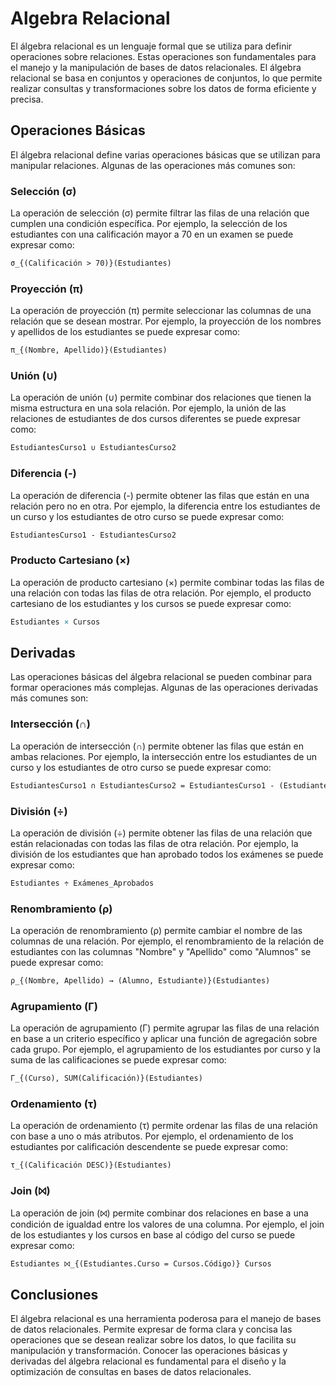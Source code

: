# Algebra Relacional

El álgebra relacional es un lenguaje formal que se utiliza para definir operaciones sobre relaciones. Estas operaciones
son fundamentales para el manejo y la manipulación de bases de datos relacionales. El álgebra relacional se basa en
conjuntos y operaciones de conjuntos, lo que permite realizar consultas y transformaciones sobre los datos de forma
eficiente y precisa.

## Operaciones Básicas

El álgebra relacional define varias operaciones básicas que se utilizan para manipular relaciones. Algunas de las
operaciones más comunes son:

### Selección (σ)

La operación de selección (σ) permite filtrar las filas de una relación que cumplen una condición específica. Por
ejemplo, la selección de los estudiantes con una calificación mayor a 70 en un examen se puede expresar
como:

```tex
σ_{(Calificación > 70)}(Estudiantes)
```

### Proyección (π)

La operación de proyección (π) permite seleccionar las columnas de una relación que se desean mostrar. Por ejemplo, la
proyección de los nombres y apellidos de los estudiantes se puede expresar como:

```tex
π_{(Nombre, Apellido)}(Estudiantes)
```

### Unión (∪)

La operación de unión (∪) permite combinar dos relaciones que tienen la misma estructura en una sola relación. Por
ejemplo, la unión de las relaciones de estudiantes de dos cursos diferentes se puede expresar como:

```tex
EstudiantesCurso1 ∪ EstudiantesCurso2
```

### Diferencia (-)

La operación de diferencia (-) permite obtener las filas que están en una relación pero no en otra. Por ejemplo, la
diferencia entre los estudiantes de un curso y los estudiantes de otro curso se puede expresar como:

```tex
EstudiantesCurso1 - EstudiantesCurso2
```

### Producto Cartesiano (×)

La operación de producto cartesiano (×) permite combinar todas las filas de una relación con todas las filas de otra
relación. Por ejemplo, el producto cartesiano de los estudiantes y los cursos se puede expresar como:

```tex
Estudiantes × Cursos
```

## Derivadas

Las operaciones básicas del álgebra relacional se pueden combinar para formar operaciones más complejas. Algunas de las
operaciones derivadas más comunes son:

### Intersección (∩)

La operación de intersección (∩) permite obtener las filas que están en ambas relaciones. Por ejemplo, la intersección
entre los estudiantes de un curso y los estudiantes de otro curso se puede expresar como:

```tex
EstudiantesCurso1 ∩ EstudiantesCurso2 = EstudiantesCurso1 - (EstudiantesCurso1 - EstudiantesCurso2)
```

### División (÷)

La operación de división (÷) permite obtener las filas de una relación que están relacionadas con todas las filas de
otra relación. Por ejemplo, la división de los estudiantes que han aprobado todos los exámenes se puede expresar como:

```tex
Estudiantes ÷ Exámenes_Aprobados
```

### Renombramiento (ρ)

La operación de renombramiento (ρ) permite cambiar el nombre de las columnas de una relación. Por ejemplo, el
renombramiento de la relación de estudiantes con las columnas "Nombre" y "Apellido" como "Alumnos" se puede expresar
como:

```tex
ρ_{(Nombre, Apellido) → (Alumno, Estudiante)}(Estudiantes)
```

### Agrupamiento (Γ)

La operación de agrupamiento (Γ) permite agrupar las filas de una relación en base a un criterio específico y aplicar
una función de agregación sobre cada grupo. Por ejemplo, el agrupamiento de los estudiantes por curso y la suma de las
calificaciones se puede expresar como:

```tex
Γ_{(Curso), SUM(Calificación)}(Estudiantes)
```

### Ordenamiento (τ)

La operación de ordenamiento (τ) permite ordenar las filas de una relación con base a uno o más atributos. Por ejemplo,
el ordenamiento de los estudiantes por calificación descendente se puede expresar como:

```tex
τ_{(Calificación DESC)}(Estudiantes)
```

### Join (⨝)

La operación de join (⨝) permite combinar dos relaciones en base a una condición de igualdad entre los valores de una
columna. Por ejemplo, el join de los estudiantes y los cursos en base al código del curso se puede expresar como:

```tex
Estudiantes ⨝_{(Estudiantes.Curso = Cursos.Código)} Cursos
```

## Conclusiones

El álgebra relacional es una herramienta poderosa para el manejo de bases de datos relacionales. Permite expresar de
forma clara y concisa las operaciones que se desean realizar sobre los datos, lo que facilita su manipulación y
transformación. Conocer las operaciones básicas y derivadas del álgebra relacional es fundamental para el diseño y la
optimización de consultas en bases de datos relacionales.